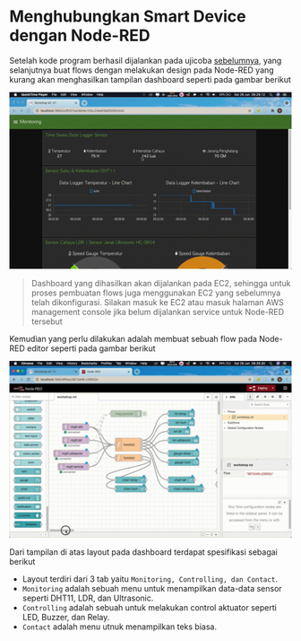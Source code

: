 # Menghubungkan Smart Device dengan Node-RED

Setelah kode program berhasil dijalankan pada ujicoba [sebelumnya](pengembangan-aplikasi-publisher-subscriber-pada-smart-device-mcu.md), 
yang selanjutnya buat flows dengan melakukan design pada Node-RED yang kurang akan menghasilkan tampilan dashboard 
seperti pada gambar berikut

![Hasil Tampilan Dashboard](../images/workshop.gif)

> Dashboard yang dihasilkan akan dijalankan pada EC2, sehingga untuk proses pembuatan flows juga menggunakan EC2 yang sebelumnya
> telah dikonfigurasi. Silakan masuk ke EC2 atau masuk halaman AWS management console jika belum dijalankan service untuk 
> Node-RED tersebut

Kemudian yang perlu dilakukan adalah membuat sebuah flow pada Node-RED editor seperti pada gambar berikut

![Flow pada Node-RED](../images/workshop2.gif)

Dari tampilan di atas layout pada dashboard terdapat spesifikasi sebagai berikut
+ Layout terdiri dari 3 tab yaitu `Monitoring, Controlling, dan Contact`.
+ `Monitoring` adalah sebuah menu untuk menampilkan data-data sensor seperti DHT11, LDR, dan Ultrasonic.
+ `Controlling` adalah sebuah untuk melakukan control aktuator seperti LED, Buzzer, dan Relay.
+ `Contact` adalah menu utnuk menampilkan teks biasa.

[comment]: <> (> Jika terjadi kesulitan untuk membuat tampilan, file `flows.json` dapat didapatkan di [sini]&#40;../images/flows.json&#41;.)

[comment]: <> (Setelah file *.json berhasil didownlad perlu dilakukan import ke dalam Node-RED, cara yang dapat dilakukan import yaitu)

[comment]: <> (sebagai berikut)

[comment]: <> (+ Klik menu di bagian pojok kanan atas, kemudian pilih `Import`. Dapat dilihat pada gambar di bawah ini)


[comment]: <> (  ![Proses import]&#40;../images/01.png&#41;)


[comment]: <> (+ Akan muncul sebuah dialog import node, pilih `select a file to import` untuk mencari file *.json di komputer Anda. )

[comment]: <> (  Jika sudah menemukan file *.json bisa klik tombol `import`. Untuk lebih jelasnya bisa melihat tampilan berikut ini)
  

[comment]: <> (  ![Browser file]&#40;../images/02.png&#41;)


[comment]: <> (+ Jika selesai dilakukan, seharusnya akan menapilkan node-node pada lembar kerja Node-RED. )

[comment]: <> (> Silakan cek hasil deploy Node-RED pada browser Anda, jika tidak terjadi error dan masalah seharusnya dapat menampilkan)

[comment]: <> (> tampilan dashbaord seperti pada panduan di atas.)
